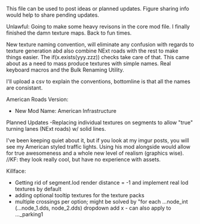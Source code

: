 ﻿This file can be used to post ideas or planned updates. Figure sharing info would help to share pending updates.

Unlawful:
Going to make some heavy revisons in the core mod file.
   I finally finished the damn texture maps. Back to fun times.

   New texture naming convention, will eliminate any confusion with regards to texture generation abd
also combine NExt roads with the rest to make things easier. The if(x.exists(yyy.zzz)) checks take care of that.
This came about as a need to mass produce textures with simple names. Real  keyboard macros and the 
Bulk Renaming Utility.
         
I'll upload a csv to explain the conventions, bottomline is that all the names are consistant.
         
         
American Roads Version:
   - New Mod Name: American Infrastructure

Planned Updates
    -Replacing individual textures on segments to allow "true" turning lanes (NExt roads) w/ solid lines.

I've been keeping quiet about it, but if you look at my imgur posts, you will see my American styled traffic lights. Using his mod alongside would allow for true awesomeness and a whole new level of realism (graphics wise). //KF: they look really cool, but have no experience with assets. 

Killface:  
- Getting rid of segment.lod render distance = -1 and implement real lod textures by default
- adding optional tooltip textures for the texture packs
- multiple crossings per option; might be solved by "for each ...node_int (...node_1.dds, node_2.dds) dropdown add x - can also apply to ..._parking1
